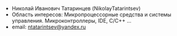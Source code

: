- Николай Иванович Татаринцев (NikolayTatarintsev)
- Область интересов: Микропроцессорные средства и системы управления. Микроконтроллеры, IDE, C/C++ … 
- email: ntatarintsev@yandex.ru
  
<!---
NikolayTatarintsev/NikolayTatarintsev is a ✨ special ✨ repository because its `README.md` (this file) appears on your GitHub profile.
You can click the Preview link to take a look at your changes.
--->
